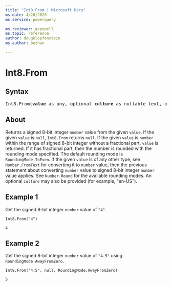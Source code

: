 ```yaml
---
title: "Int8.From | Microsoft Docs"
ms.date: 4/20/2020
ms.service: powerquery

ms.reviewer: gepopell
ms.topic: reference
author: dougklopfenstein
ms.author: bezhan

---
```

# Int8.From

## Syntax

<pre>
Int8.From(<b>value</b> as any, optional <b>culture</b> as nullable text, optional <b>roundingMode</b> as nullable number) as nullable number
</pre>
  
## About  
Returns a signed 8-bit integer `number` value from the given `value`. If the given `value` is `null`, `Int8.From` returns `null`. If the given `value` is `number` within the range of signed 8-bit integer without a fractional part, `value` is returned. If it has fractional part, then the number is rounded with the rounding mode specified. The default rounding mode is `RoundingMode.ToEven`. If the given `value` is of any other type, see `Number.FromText` for converting it to `number` value, then the previous statement about converting `number` value to signed 8-bit integer `number` value applies. See `Number.Round` for the available rounding modes. An optional `culture` may also be provided (for example, "en-US").

## Example 1
Get the signed 8-bit integer `number` value of `"4"`.

```powerquery-m
Int8.From("4")
```

`4`

## Example 2
Get the signed 8-bit integer `number` value of `"4.5"` using `RoundingMode.AwayFromZero`.

```powerquery-m
Int8.From("4.5", null, RoundingMode.AwayFromZero)
```

`5`

